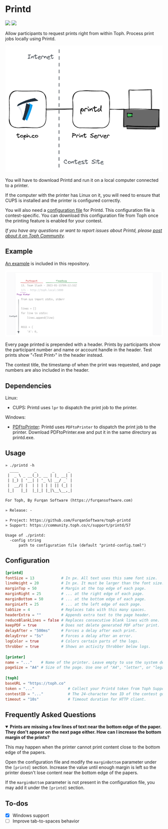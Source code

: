 # Printd

[![](https://img.shields.io/github/v/release/FurqanSoftware/toph-printd)](https://github.com/FurqanSoftware/toph-printd/releases) [![](https://img.shields.io/badge/support-community.toph.co-blue)](https://community.toph.co/c/support/printd/57)

Allow participants to request prints right from within Toph. Process print jobs locally using Printd.

![](overview.png)

You will have to download Printd and run it on a local computer connected to a printer.

If the computer with the printer has Linux on it, you will need to ensure that CUPS is installed and the printer is configured correctly.

You will also need a [configuration file](#configuration) for Printd. This configuration file is contest-specific. You can download this configuration file from Toph once the printing feature is enabled for your contest.

_If you have any questions or want to report issues about Printd, please [post about it on Toph Community](https://community.toph.co/new-topic?category=support/printd)._

## Example

[An example](example/example.pdf) is included in this repository.

![](example/header.png)

Every page printed is prepended with a header. Prints by participants show the participant number and name or account handle in the header. Test prints show "‹Test Print›" in the header instead.

The contest title, the timestamp of when the print was requested, and page numbers are also included in the header.

## Dependencies

Linux:

- CUPS: Printd uses `lpr` to dispatch the print job to the printer.

Windows:

- [PDFtoPrinter](http://www.columbia.edu/~em36/pdftoprinter.html): Printd uses `PDFtoPrinter` to dispatch the print job to the printer. Download PDFtoPrinter.exe and put it in the same directory as printd.exe.

## Usage

```
» ./printd -h
  ____       _       _      _ 
 |  _ \ _ __(_)_ __ | |_ __| |
 | |_) | '__| | '_ \| __/ _` |
 |  __/| |  | | | | | || (_| |
 |_|   |_|  |_|_| |_|\__\__,_|

For Toph, By Furqan Software (https://furqansoftware.com)

» Release: -

» Project: https://github.com/FurqanSoftware/toph-printd
» Support: https://community.toph.co/c/support/printd/57

Usage of ./printd:
  -config string
      path to configuration file (default "printd-config.toml")
```

## Configuration

``` toml
[printd]
fontSize = 13            # In px. All text uses this same font size.
lineHeight = 20          # In px. It must be larger than the font size.
marginTop = 50           # Margin at the top edge of each page.
marginRight = 25         # ... at the right edge of each page.
marginBottom = 50        # ... at the bottom edge of each page.
marginLeft = 25          # ... at the left edge of each page.
tabSize = 4              # Replaces tabs with this many spaces.
headerExtra = ""         # Appends extra text to the page header.
reduceBlankLines = false # Replaces consecutive blank lines with one.
keepPDF = true           # Does not delete generated PDF after print.
delayAfter = "500ms"     # Forces a delay after each print.
delayError = "5s"        # Forces a delay after an error.
logColor = true          # Colors certain parts of the logs.
throbber = true          # Shows an activity throbber below logs.

[printer]
name = "..."    # Name of the printer. Leave empty to use the system default.
pageSize = "A4" # Size of the page. Use one of "A4", "letter", or "legal".

[toph]
baseURL = "https://toph.co"
token = "..."               # Collect your Printd token from Toph Support. The token is contest-specific.
contestID = "..."           # The 24-character hex ID of the contest goes here.
timeout = "10s"             # Timeout duration for HTTP client.
```

## Frequently Asked Questions

<details open>
<summary><b>Prints are missing a few lines of text near the bottom edge of the paper. They don't appear on the next page either. How can I increase the bottom margin of the prints?</b></summary>

This may happen when the printer cannot print content close to the bottom edge of the papers.

Open the configuration file and modify the `marginBottom` parameter under the `[printd]` section. Increase the value until enough margin is left so the printer doesn't lose content near the bottom edge of the papers.

If the `marginBottom` parameter is not present in the configuration file, you may add it under the `[printd]` section.

</details>

## To-dos

- [x] Windows support
- [ ] Improve tab-to-spaces behavior
